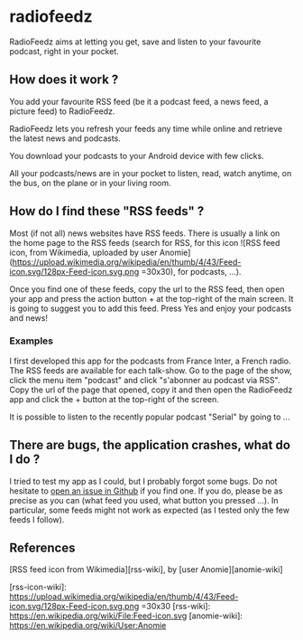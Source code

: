 radiofeedz
==========

RadioFeedz aims at letting you get, save and listen to your favourite podcast, right in your pocket.

## How does it work ?

You add your favourite RSS feed (be it a podcast feed, a news feed, a picture feed) to RadioFeedz.

RadioFeedz lets you refresh your feeds any time while online and retrieve the latest news and podcasts.

You download your podcasts to your Android device with few clicks.

All your podcasts/news are in your pocket to listen, read, watch anytime, on the bus, on the plane or in your living room.


## How do I find these "RSS feeds" ?

Most (if not all) news websites have RSS feeds. There is usually a link on the home page to the RSS feeds (search for RSS, for this icon ![RSS feed icon, from Wikimedia, uploaded by user Anomie](https://upload.wikimedia.org/wikipedia/en/thumb/4/43/Feed-icon.svg/128px-Feed-icon.svg.png =30x30), for podcasts, ...).

Once you find one of these feeds, copy the url to the RSS feed, then open your app and press the action button + at the top-right of the main screen. It is going to suggest you to add this feed. Press Yes and enjoy your podcasts and news!

### Examples

I first developed this app for the podcasts from France Inter, a French radio. The RSS feeds are available for each talk-show. Go to the page of the show, click the menu item "podcast" and click "s'abonner au podcast via RSS". Copy the url of the page that opened, copy it and then open the RadioFeedz app and click the + button at the top-right of the screen.

It is possible to listen to the recently popular podcast "Serial" by going to ...

## There are bugs, the application crashes, what do I do ?

I tried to test my app as I could, but I probably forgot some bugs. Do not hesitate to [open an issue in Github][gh-issues] if you find one. If you do, please be as precise as you can (what feed you used, what button you pressed ...). In particular, some feeds might not work as expected (as I tested only the few feeds I follow).

## References

[RSS feed icon from Wikimedia][rss-wiki], by [user Anomie][anomie-wiki]


[gh-issues]: https://github.com/vpmalley/radiofeedz/issues
[rss-icon-wiki]: https://upload.wikimedia.org/wikipedia/en/thumb/4/43/Feed-icon.svg/128px-Feed-icon.svg.png =30x30
[rss-wiki]: https://en.wikipedia.org/wiki/File:Feed-icon.svg
[anomie-wiki]: https://en.wikipedia.org/wiki/User:Anomie
